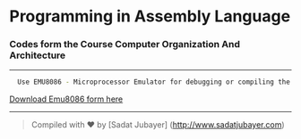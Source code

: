 # Programming in Assembly Language


### Codes form the Course Computer Organization And Architecture 

---


```bash
  Use EMU8086 - Microprocessor Emulator for debugging or compiling the Codes. 
```
  [Download Emu8086 form here](https://drive.google.com/open?id=1LioPeNOIJzkYEEpJv_g06x7IPim7x2Lc "Download EMU8086")
  
---

> Compiled with ❤ by [Sadat Jubayer] (http://www.sadatjubayer.com) 



